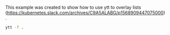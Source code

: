 This example was created to show how to use ytt to overlay lists (https://kubernetes.slack.com/archives/C9A5ALABG/p1568909447075000).

```bash
ytt -f .
```
